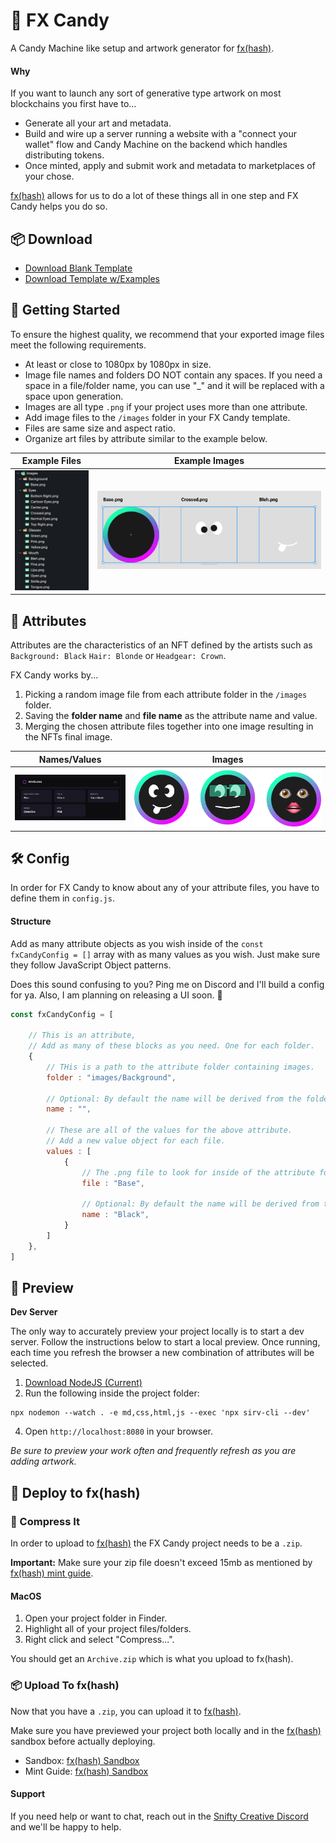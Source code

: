 # 🍬 FX Candy 
A Candy Machine like setup and artwork generator for [fx(hash)](https://www.fxhash.xyz/).

#### Why
If you want to launch any sort of generative type artwork on most blockchains you first have to...
- Generate all your art and metadata.
- Build and wire up a server running a website with a "connect your wallet" flow and Candy Machine on the backend which handles distributing tokens.
- Once minted, apply and submit work and metadata to marketplaces of your chose.

[fx(hash)](https://www.fxhash.xyz/) allows for us to do a lot of these things all in one step and FX Candy helps you do so.

## 📦 Download
- [Download Blank Template]()
- [Download Template w/Examples]()

## 🤝 Getting Started

To ensure the highest quality, we recommend that your exported image files meet the following requirements.
- At least or close to 1080px by 1080px in size.
- Image file names and folders DO NOT contain any spaces. If you need a space in a file/folder name, you can use "_" and it will be replaced with a space upon generation.
- Images are all type `.png` if your project uses more than one attribute.
- Add image files to the `/images` folder in your FX Candy template.
- Files are same size and aspect ratio.
- Organize art files by attribute similar to the example below.

Example Files            |  Example Images
:-------------------------:|:-------------------------:
![Image](./doc/example-files.png) |  ![Image](./doc/example-layers.png)

## 🎨 Attributes
Attributes are the characteristics of an NFT defined by the artists such as `Background: Black` `Hair: Blonde` or `Headgear: Crown`.

FX Candy works by...
1. Picking a random image file from each attribute folder in the `/images` folder.
2. Saving the **folder name** and **file name** as the attribute name and value.
3. Merging the chosen attribute files together into one image resulting in the NFTs final image.

Names/Values            |  Images
:-------------------------:|:-------------------------:
![Image](./doc/example-attributes.png) |  ![Image](./doc/example-result.png)

## 🛠 Config
In order for FX Candy to know about any of your attribute files, you have to define them in `config.js`.

#### Structure
Add as many attribute objects as you wish inside of the `const fxCandyConfig = []` array with as many values as you wish. Just make sure they follow JavaScript Object patterns.

Does this sound confusing to you? Ping me on Discord and I'll build a config for ya. Also, I am planning on releasing a UI soon. 🤝

```javascript
const fxCandyConfig = [
    
    // This is an attribute,
    // Add as many of these blocks as you need. One for each folder.
    {
        // THis is a path to the attribute folder containing images.
        folder : "images/Background",

        // Optional: By default the name will be derived from the folder name. You can give specify a custom name to override the default.
        name : "",
        
        // These are all of the values for the above attribute.
        // Add a new value object for each file.
        values : [
            {
                // The .png file to look for inside of the attribute folder.
                file : "Base",

                // Optional: By default the name will be derived from the file name. You can give specify a custom name to override the default.
                name : "Black",
            }
        ]
    },
]
```

## 👀 Preview
**Dev Server**

The only way to accurately preview your project locally is to start a dev server. Follow the instructions below to start a local preview. Once running, each time you refresh the browser a new combination of attributes will be selected.

1. [Download NodeJS (Current)](https://nodejs.org/en/)
2. Run the following inside the project folder:
```
npx nodemon --watch . -e md,css,html,js --exec 'npx sirv-cli --dev'
```
4. Open `http://localhost:8080` in your browser.

*Be sure to preview your work often and frequently refresh as you are adding artwork.*


## 🚀 Deploy to fx(hash)

### 📁 Compress It
In order to upload to [fx(hash)](https://www.fxhash.xyz/) the FX Candy project needs to be a `.zip`.

**Important:** Make sure your zip file doesn't exceed 15mb as mentioned by [fx(hash) mint guide](https://www.fxhash.xyz/articles/guide-mint-generative-token).

#### MacOS
1. Open your project folder in Finder.
2. Highlight all of your project files/folders.
3. Right click and select "Compress...".

You should get an `Archive.zip` which is what you upload to fx(hash).

### 📦 Upload To fx(hash)
Now that you have a `.zip`, you can upload it to [fx(hash)](https://www.fxhash.xyz/).

Make sure you have previewed your project both locally and in the [fx(hash)](https://www.fxhash.xyz/) sandbox before actually deploying.

- Sandbox: [fx(hash) Sandbox](https://www.fxhash.xyz/sandbox)
- Mint Guide: [fx(hash) Sandbox](https://www.fxhash.xyz/articles/guide-mint-generative-token)

#### Support
If you need help or want to chat, reach out in the [Snifty Creative Discord](https://discord.com/invite/ahstt6BwyS) and we'll be happy to help. 

